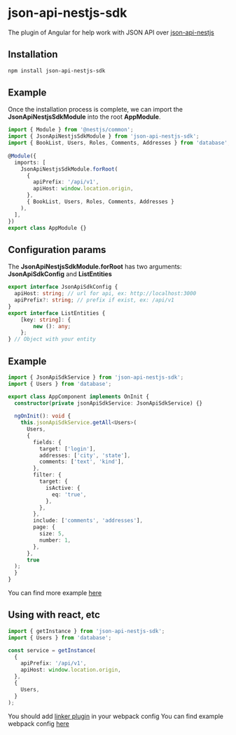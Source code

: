 # json-api-nestjs-sdk

The plugin of Angular for help work with JSON API over [json-api-nestjs](https://www.npmjs.com/package/json-api-nestjs)


## Installation

```bash $ 
npm install json-api-nestjs-sdk 
```

## Example

Once the installation process is complete, we can import the **JsonApiNestjsSdkModule** into the root **AppModule**.

```typescript  
import { Module } from '@nestjs/common';  
import { JsonApiNestjsSdkModule } from 'json-api-nestjs-sdk';  
import { BookList, Users, Roles, Comments, Addresses } from 'database';  
  
@Module({  
  imports: [  
    JsonApiNestjsSdkModule.forRoot(  
      {  
        apiPrefix: '/api/v1',  
        apiHost: window.location.origin,  
      },  
      { BookList, Users, Roles, Comments, Addresses }  
    ),  
  ],  
})  
export class AppModule {}
```


## Configuration params

The **JsonApiNestjsSdkModule.forRoot**  has two arguments: **JsonApiSdkConfig** and **ListEntities**

```typescript  
export interface JsonApiSdkConfig {  
  apiHost: string; // url for api, ex: http://localhost:3000  
  apiPrefix?: string; // prefix if exist, ex: /api/v1  
}
export interface ListEntities {  
    [key: string]: {  
        new (): any;  
    };  
} // Object with your entity  
```


## Example

```typescript
import { JsonApiSdkService } from 'json-api-nestjs-sdk';  
import { Users } from 'database';

export class AppComponent implements OnInit {  
  constructor(private jsonApiSdkService: JsonApiSdkService) {}  
  
  ngOnInit(): void {  
    this.jsonApiSdkService.getAll<Users>(  
      Users,  
      {  
        fields: {  
          target: ['login'],  
          addresses: ['city', 'state'],  
          comments: ['text', 'kind'],  
        },  
        filter: {  
          target: {  
            isActive: {  
              eq: 'true',  
            },  
          },  
        },  
        include: ['comments', 'addresses'],  
        page: {  
          size: 5,  
          number: 1,  
        },  
      },  
      true  
  );  
  }  
}
```

You can find more example [here](https://github.com/klerick/nestjs-json-api/blob/master/apps/example-angular-client/src/app/app.component.ts)

## Using with react, etc

```typescript
import { getInstance } from 'json-api-nestjs-sdk';
import { Users } from 'database';

const service = getInstance(
  {
    apiPrefix: '/api/v1',
    apiHost: window.location.origin,
  },
  {
    Users,
  }
);
```

You should add [linker plugin](https://angular.io/guide/creating-libraries#consuming-partial-ivy-code-outside-the-angular-cli) in your webpack config
You can find example webpack config [here](https://github.com/klerick/nestjs-json-api/blob/master/apps/example-react-client/webpack.config.ts)
